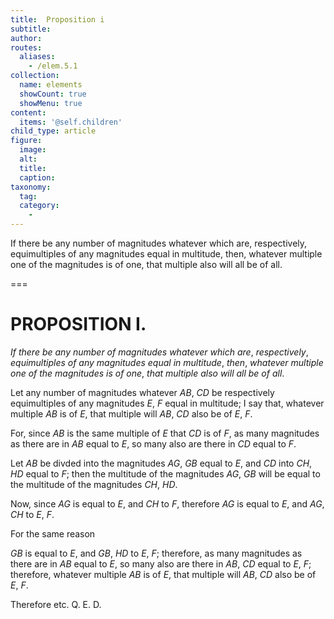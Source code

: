 ```yaml
---
title:  Proposition i
subtitle: 
author:
routes:
  aliases:
    - /elem.5.1
collection:
  name: elements
  showCount: true
  showMenu: true
content:
  items: '@self.children'
child_type: article
figure:
  image:
  alt:
  title:
  caption:
taxonomy:
  tag:
  category:
    - 
---
```


<p><emph>If there be any number of magnitudes whatever which are</emph>, <emph>respectively</emph>, <emph>equimultiples of any magnitudes equal in multitude</emph>, <emph>then</emph>, <emph>whatever multiple one of the magnitudes is of one</emph>, <emph>that multiple also will all be of all</emph>. </p>

===

<h1>PROPOSITION I.</h1>
<p><em>If there be any number of magnitudes whatever which are</em>, <em>respectively</em>, <em>equimultiples of any magnitudes equal in multitude</em>, <em>then</em>, <em>whatever multiple one of the magnitudes is of one</em>, <em>that multiple also will all be of all</em>. </p>

<p>Let any number of magnitudes whatever <em>AB</em>, <em>CD</em> be respectively equimultiples of any magnitudes <em>E</em>, <em>F</em> equal in multitude; I say that, whatever multiple <em>AB</em> is of <em>E</em>, that multiple will <em>AB</em>, <em>CD</em> also be of <em>E</em>, <em>F</em>. 
      </p>

<p>For, since <em>AB</em> is the same multiple of <em>E</em> that <em>CD</em> is of <em>F</em>, as many magnitudes as there are in <em>AB</em> equal to <em>E</em>, so many also are there in <em>CD</em> equal to <em>F</em>. </p>

<p>Let <em>AB</em> be divded into the magnitudes <em>AG</em>, <em>GB</em> equal to <em>E</em>, and <em>CD</em> into <em>CH</em>, <em>HD</em> equal to <em>F</em>; then the multitude of the magnitudes <em>AG</em>, <em>GB</em> will be equal to the multitude of the magnitudes <em>CH</em>, <em>HD</em>. </p>

<p>Now, since <em>AG</em> is equal to <em>E</em>, and <em>CH</em> to <em>F</em>, therefore <em>AG</em> is equal to <em>E</em>, and <em>AG</em>, <em>CH</em> to <em>E</em>, <em>F</em>. </p>

<p>For the same reason </p>

<p><em>GB</em> is equal to <em>E</em>, and <em>GB</em>, <em>HD</em> to <em>E</em>, <em>F</em>; therefore, as many magnitudes as there are in <em>AB</em> equal to <em>E</em>, so many also are there in <em>AB</em>, <em>CD</em> equal to <em>E</em>, <em>F</em>; <pb n="139"/>therefore, whatever multiple <em>AB</em> is of <em>E</em>, that multiple will <em>AB</em>, <em>CD</em> also be of <em>E</em>, <em>F</em>. </p>

<p>Therefore etc. Q. E. D.</p>
